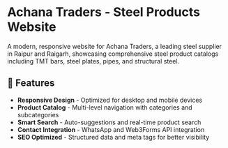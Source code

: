 # Achana Traders - Steel Products Website

A modern, responsive website for Achana Traders, a leading steel supplier in Raipur and Raigarh, showcasing comprehensive steel product catalogs including TMT bars, steel plates, pipes, and structural steel.

## 🚀 Features

- **Responsive Design** - Optimized for desktop and mobile devices
- **Product Catalog** - Multi-level navigation with categories and subcategories
- **Smart Search** - Auto-suggestions and real-time product search
- **Contact Integration** - WhatsApp and Web3Forms API integration
- **SEO Optimized** - Structured data and meta tags for better visibility



